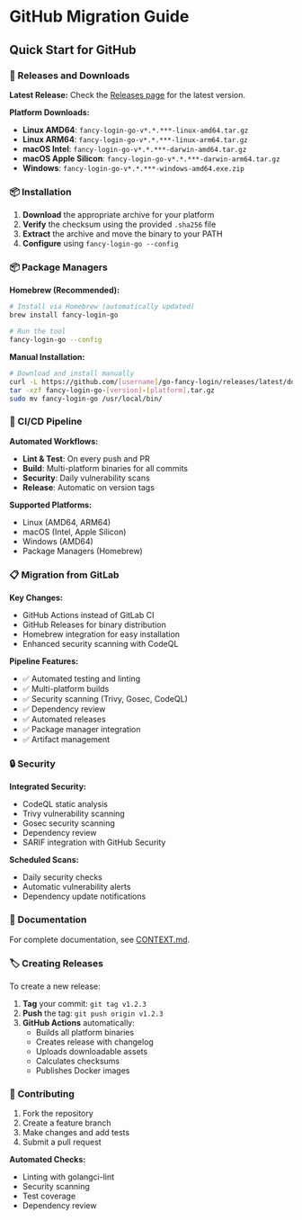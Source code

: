 # GitHub Migration Guide

## Quick Start for GitHub

### 🚀 Releases and Downloads

**Latest Release:** Check the [Releases page](../../releases) for the latest version.

**Platform Downloads:**
- **Linux AMD64**: `fancy-login-go-v*.*.***-linux-amd64.tar.gz`
- **Linux ARM64**: `fancy-login-go-v*.*.***-linux-arm64.tar.gz`
- **macOS Intel**: `fancy-login-go-v*.*.***-darwin-amd64.tar.gz`
- **macOS Apple Silicon**: `fancy-login-go-v*.*.***-darwin-arm64.tar.gz`
- **Windows**: `fancy-login-go-v*.*.***-windows-amd64.exe.zip`

### 📦 Installation

1. **Download** the appropriate archive for your platform
2. **Verify** the checksum using the provided `.sha256` file
3. **Extract** the archive and move the binary to your PATH
4. **Configure** using `fancy-login-go --config`

### 📦 Package Managers

**Homebrew (Recommended):**
```bash
# Install via Homebrew (automatically updated)
brew install fancy-login-go

# Run the tool
fancy-login-go --config
```

**Manual Installation:**
```bash
# Download and install manually
curl -L https://github.com/[username]/go-fancy-login/releases/latest/download/fancy-login-go-[version]-[platform].tar.gz
tar -xzf fancy-login-go-[version]-[platform].tar.gz
sudo mv fancy-login-go /usr/local/bin/
```

### 🔄 CI/CD Pipeline

**Automated Workflows:**
- **Lint & Test**: On every push and PR
- **Build**: Multi-platform binaries for all commits
- **Security**: Daily vulnerability scans
- **Release**: Automatic on version tags

**Supported Platforms:**
- Linux (AMD64, ARM64)
- macOS (Intel, Apple Silicon)
- Windows (AMD64)
- Package Managers (Homebrew)

### 📋 Migration from GitLab

**Key Changes:**
- GitHub Actions instead of GitLab CI
- GitHub Releases for binary distribution
- Homebrew integration for easy installation
- Enhanced security scanning with CodeQL

**Pipeline Features:**
- ✅ Automated testing and linting
- ✅ Multi-platform builds
- ✅ Security scanning (Trivy, Gosec, CodeQL)
- ✅ Dependency review
- ✅ Automated releases
- ✅ Package manager integration
- ✅ Artifact management

### 🔒 Security

**Integrated Security:**
- CodeQL static analysis
- Trivy vulnerability scanning
- Gosec security scanning
- Dependency review
- SARIF integration with GitHub Security

**Scheduled Scans:**
- Daily security checks
- Automatic vulnerability alerts
- Dependency update notifications

### 📖 Documentation

For complete documentation, see [CONTEXT.md](../CONTEXT.md).

### 🏷️ Creating Releases

To create a new release:

1. **Tag** your commit: `git tag v1.2.3`
2. **Push** the tag: `git push origin v1.2.3`
3. **GitHub Actions** automatically:
   - Builds all platform binaries
   - Creates release with changelog
   - Uploads downloadable assets
   - Calculates checksums
   - Publishes Docker images

### 🤝 Contributing

1. Fork the repository
2. Create a feature branch
3. Make changes and add tests
4. Submit a pull request

**Automated Checks:**
- Linting with golangci-lint
- Security scanning
- Test coverage
- Dependency review